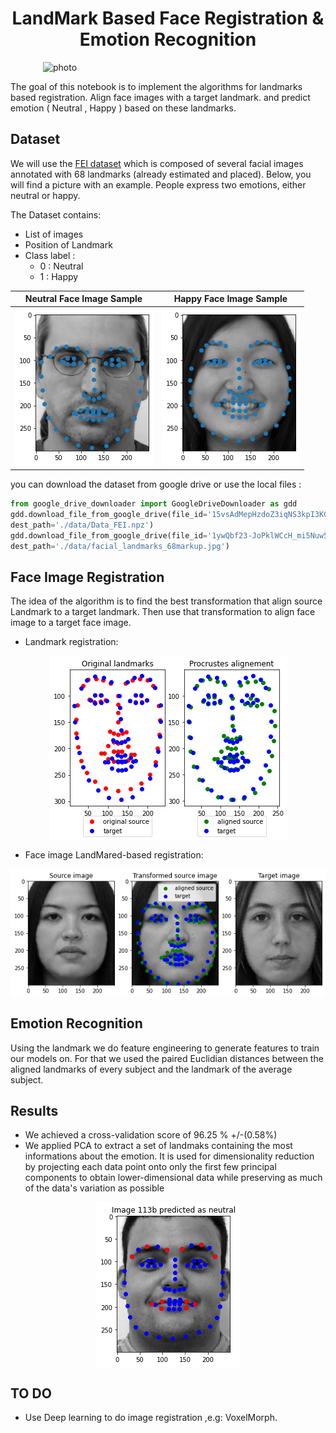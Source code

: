 
<h1 style="text-align:center">LandMark Based Face Registration & Emotion Recognition</h1>
<img style="display: block; margin: auto;" alt="photo"  width="400" src="./images/Landmark.png">


The goal of this notebook is to implement the algorithms  for landmarks based registration.
Align face images with a target landmark. and predict emotion ( Neutral , Happy ) based on these landmarks.

## Dataset 
We will use the [FEI dataset](https://fei.edu.br/~cet/facedatabase.html) which is composed of several facial images annotated with 68 landmarks (already estimated and placed). Below, you will find a picture with an example. People express two emotions, either neutral or happy.

The Dataset contains: 
- List of images
- Position of Landmark
- Class label : 
    - 0 : Neutral 
    - 1 : Happy



|Neutral Face Image Sample          |  Happy Face Image Sample |
:-------------------------:|:-------------------------:
![](./images/0.png)  |  ![](./images/1.png)  |
you can download the dataset from google drive  or use the local files : 

```python 
from google_drive_downloader import GoogleDriveDownloader as gdd
gdd.download_file_from_google_drive(file_id='15vsAdMepHzdoZ3iqNS3kpI3KGW7D0vRs',
dest_path='./data/Data_FEI.npz')
gdd.download_file_from_google_drive(file_id='1ywQbf23-JoPklWCcH_mi5Nuw5BQskxvB',
dest_path='./data/facial_landmarks_68markup.jpg')
```

## Face Image Registration
The idea of the algorithm is to find the best transformation that align source Landmark to a target landmark. Then use that transformation to align face image to a target face image. 
- Landmark registration: 
<img style="display: block; margin: auto;" alt="BratsField" src="./images/4.png">

- Face image LandMared-based registration: 
<img style="display: block; margin: auto;" alt="BratsField" src="./images/5.png">

## Emotion Recognition 

Using the landmark we do feature engineering to generate features to train our models on. 
For that we used  the paired Euclidian distances between the aligned landmarks of every subject  and the landmark of the average subject. 




## Results 

- We achieved a cross-validation score of 96.25 % +/-(0.58%)
- We applied PCA to extract a set of landmaks containing the most informations about the emotion. It is used for dimensionality reduction by projecting each data point onto only the first few principal components to obtain lower-dimensional data while preserving as much of the data's variation as possible

<img style="display: block; margin: auto;" alt="BratsField" src="./images/6.png">


## TO DO 
- Use Deep learning to do image registration ,e.g: VoxelMorph. 
